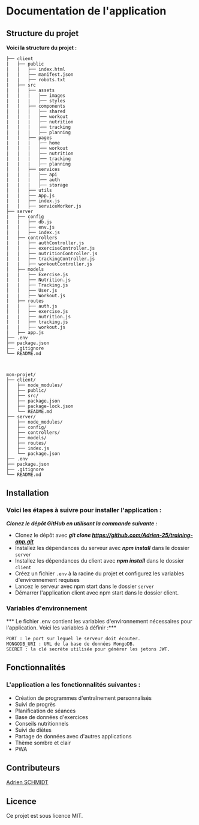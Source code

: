 # Documentation de l'application
## Structure du projet
**Voici la structure du projet :**  


```
├── client  
|   ├── public  
|   |   ├── index.html  
|   |   ├── manifest.json  
|   |   ├── robots.txt  
|   ├── src  
|   |   ├── assets  
|   |   |   ├── images  
|   |   |   ├── styles  
|   |   ├── components  
|   |   |   ├── shared  
|   |   |   ├── workout  
|   |   |   ├── nutrition  
|   |   |   ├── tracking  
|   |   |   ├── planning  
|   |   ├── pages  
|   |   |   ├── home  
|   |   |   ├── workout  
|   |   |   ├── nutrition  
|   |   |   ├── tracking  
|   |   |   ├── planning  
|   |   ├── services  
|   |   |   ├── api  
|   |   |   ├── auth  
|   |   |   ├── storage  
|   |   ├── utils  
|   |   ├── App.js  
|   |   ├── index.js  
|   |   ├── serviceWorker.js  
├── server  
|   ├── config  
|   |   ├── db.js  
|   |   ├── env.js  
|   |   ├── index.js  
|   ├── controllers  
|   |   ├── authController.js  
|   |   ├── exerciseController.js  
|   |   ├── nutritionController.js  
|   |   ├── trackingController.js  
|   |   ├── workoutController.js  
|   ├── models  
|   |   ├── Exercise.js  
|   |   ├── Nutrition.js  
|   |   ├── Tracking.js  
|   |   ├── User.js  
|   |   ├── Workout.js  
|   ├── routes  
|   |   ├── auth.js  
|   |   ├── exercise.js  
|   |   ├── nutrition.js  
|   |   ├── tracking.js  
|   |   ├── workout.js  
|   ├── app.js  
├── .env  
├── package.json  
├── .gitignore
└── README.md  



mon-projet/
├── client/
│   ├── node_modules/
│   ├── public/
│   ├── src/
│   ├── package.json
│   ├── package-lock.json
│   └── README.md
├── server/
│   ├── node_modules/
│   ├── config/
│   ├── controllers/
│   ├── models/
│   ├── routes/
│   ├── index.js
│   └── package.json
├── .env
├── package.json  
├── .gitignore
└── README.md
```


## Installation
### Voici les étapes à suivre pour installer l'application :

***Clonez le dépôt GitHub en utilisant la commande suivante :***  
- Clonez le dépôt avec ***git clone https://github.com/Adrien-25/training-app.git***  
- Installez les dépendances du serveur avec ***npm install*** dans le dossier `server`  
- Installez les dépendances du client avec ***npm install*** dans le dossier `client`  
- Créez un fichier `.env` à la racine du projet et configurez les variables d'environnement requises  
- Lancez le serveur avec npm start dans le dossier `server`  
- Démarrer l'application client avec npm start dans le dossier client.

 

### Variables d'environnement
*** Le fichier .env contient les variables d'environnement nécessaires pour l'application. Voici les variables à définir :***

```
PORT : le port sur lequel le serveur doit écouter.  
MONGODB_URI : URL de la base de données MongoDB.  
SECRET : la clé secrète utilisée pour générer les jetons JWT. 
```

## Fonctionnalités
### L'application a les fonctionnalités suivantes :

- Création de programmes d'entraînement personnalisés  
- Suivi de progrès  
- Planification de séances  
- Base de données d'exercices  
- Conseils nutritionnels  
- Suivi de diètes  
- Partage de données avec d'autres applications  
- Thème sombre et clair  
- PWA  

## Contributeurs
[Adrien SCHMIDT](https://www.linkedin.com/in/adrien-schmidt-2747871a2/)

## Licence
Ce projet est sous licence MIT.  
